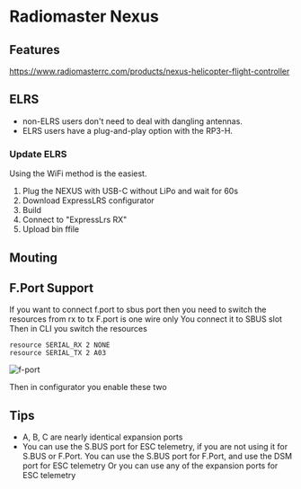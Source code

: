 # Radiomaster Nexus

## Features
https://www.radiomasterrc.com/products/nexus-helicopter-flight-controller

## ELRS
* non-ELRS users don't need to deal with dangling antennas. 
* ELRS users have a plug-and-play option with the RP3-H. 

### Update ELRS
Using the WiFi method is the easiest.
1. Plug the NEXUS with USB-C without LiPo and wait for 60s
3. Download ExpressLRS configurator
4. Build 
5. Connect to "ExpressLrs RX"
6. Upload bin ffile

## Mouting

## F.Port Support
If you want to connect f.port to sbus port then you need to switch the resources from rx to tx
F.port is one wire only
You connect it to SBUS slot
Then in CLI you switch the resources

```
resource SERIAL_RX 2 NONE
resource SERIAL_TX 2 A03
```
![f-port](https://github.com/cedricwalter/Rotorflight-Docs/assets/763491/ce4b6dc5-9908-4d38-a8de-bf97ef964bee)

Then in configurator you enable these two

## Tips
- A, B, C are nearly identical expansion ports
- You can use the S.BUS port for ESC telemetry, if you are not using it for S.BUS or F.Port. You can use the S.BUS port for F.Port, and use the DSM port for ESC telemetry Or you can use any of the expansion ports for ESC telemetry
